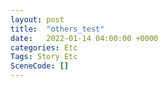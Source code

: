 ```yaml
---
layout: post
title:  "others_test"
date:   2022-01-14 04:00:00 +0000
categories: Etc
Tags: Story Etc
SceneCode: []
---
```

